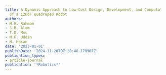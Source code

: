 ```yaml
---
title: A Dynamic Approach to Low-Cost Design, Development, and Computational Simulation
  of a 12DoF Quadruped Robot
authors:
- M.H. Rahman
- S.B. Alam
- T.D. Mou
- M.F. Uddin
- M. Hasan
date: '2023-01-01'
publishDate: '2024-11-20T07:20:48.170907Z'
publication_types:
- article-journal
publication: '*Robotics*'
---
```

